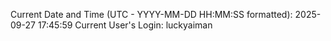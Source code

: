 Current Date and Time (UTC - YYYY-MM-DD HH:MM:SS formatted): 2025-09-27 17:45:59
Current User's Login: luckyaiman
